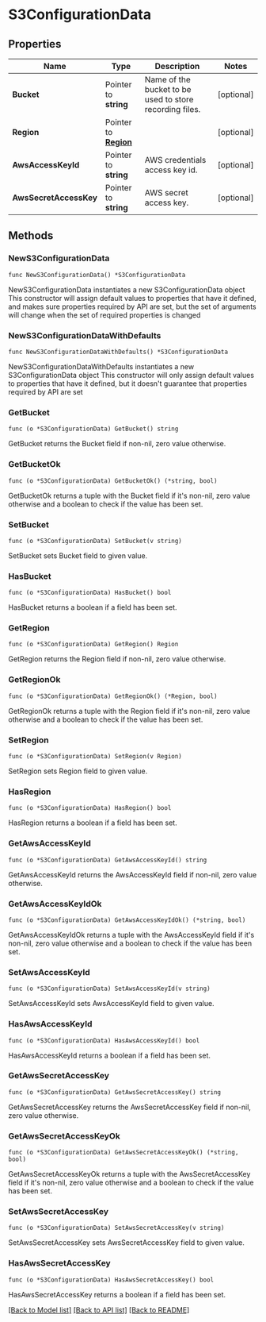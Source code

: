 # S3ConfigurationData

## Properties

Name | Type | Description | Notes
------------ | ------------- | ------------- | -------------
**Bucket** | Pointer to **string** | Name of the bucket to be used to store recording files. | [optional] 
**Region** | Pointer to [**Region**](Region.md) |  | [optional] 
**AwsAccessKeyId** | Pointer to **string** | AWS credentials access key id. | [optional] 
**AwsSecretAccessKey** | Pointer to **string** | AWS secret access key. | [optional] 

## Methods

### NewS3ConfigurationData

`func NewS3ConfigurationData() *S3ConfigurationData`

NewS3ConfigurationData instantiates a new S3ConfigurationData object
This constructor will assign default values to properties that have it defined,
and makes sure properties required by API are set, but the set of arguments
will change when the set of required properties is changed

### NewS3ConfigurationDataWithDefaults

`func NewS3ConfigurationDataWithDefaults() *S3ConfigurationData`

NewS3ConfigurationDataWithDefaults instantiates a new S3ConfigurationData object
This constructor will only assign default values to properties that have it defined,
but it doesn't guarantee that properties required by API are set

### GetBucket

`func (o *S3ConfigurationData) GetBucket() string`

GetBucket returns the Bucket field if non-nil, zero value otherwise.

### GetBucketOk

`func (o *S3ConfigurationData) GetBucketOk() (*string, bool)`

GetBucketOk returns a tuple with the Bucket field if it's non-nil, zero value otherwise
and a boolean to check if the value has been set.

### SetBucket

`func (o *S3ConfigurationData) SetBucket(v string)`

SetBucket sets Bucket field to given value.

### HasBucket

`func (o *S3ConfigurationData) HasBucket() bool`

HasBucket returns a boolean if a field has been set.

### GetRegion

`func (o *S3ConfigurationData) GetRegion() Region`

GetRegion returns the Region field if non-nil, zero value otherwise.

### GetRegionOk

`func (o *S3ConfigurationData) GetRegionOk() (*Region, bool)`

GetRegionOk returns a tuple with the Region field if it's non-nil, zero value otherwise
and a boolean to check if the value has been set.

### SetRegion

`func (o *S3ConfigurationData) SetRegion(v Region)`

SetRegion sets Region field to given value.

### HasRegion

`func (o *S3ConfigurationData) HasRegion() bool`

HasRegion returns a boolean if a field has been set.

### GetAwsAccessKeyId

`func (o *S3ConfigurationData) GetAwsAccessKeyId() string`

GetAwsAccessKeyId returns the AwsAccessKeyId field if non-nil, zero value otherwise.

### GetAwsAccessKeyIdOk

`func (o *S3ConfigurationData) GetAwsAccessKeyIdOk() (*string, bool)`

GetAwsAccessKeyIdOk returns a tuple with the AwsAccessKeyId field if it's non-nil, zero value otherwise
and a boolean to check if the value has been set.

### SetAwsAccessKeyId

`func (o *S3ConfigurationData) SetAwsAccessKeyId(v string)`

SetAwsAccessKeyId sets AwsAccessKeyId field to given value.

### HasAwsAccessKeyId

`func (o *S3ConfigurationData) HasAwsAccessKeyId() bool`

HasAwsAccessKeyId returns a boolean if a field has been set.

### GetAwsSecretAccessKey

`func (o *S3ConfigurationData) GetAwsSecretAccessKey() string`

GetAwsSecretAccessKey returns the AwsSecretAccessKey field if non-nil, zero value otherwise.

### GetAwsSecretAccessKeyOk

`func (o *S3ConfigurationData) GetAwsSecretAccessKeyOk() (*string, bool)`

GetAwsSecretAccessKeyOk returns a tuple with the AwsSecretAccessKey field if it's non-nil, zero value otherwise
and a boolean to check if the value has been set.

### SetAwsSecretAccessKey

`func (o *S3ConfigurationData) SetAwsSecretAccessKey(v string)`

SetAwsSecretAccessKey sets AwsSecretAccessKey field to given value.

### HasAwsSecretAccessKey

`func (o *S3ConfigurationData) HasAwsSecretAccessKey() bool`

HasAwsSecretAccessKey returns a boolean if a field has been set.


[[Back to Model list]](../README.md#documentation-for-models) [[Back to API list]](../README.md#documentation-for-api-endpoints) [[Back to README]](../README.md)


